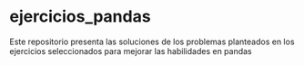 # ejercicios_pandas
Este repositorio presenta las soluciones de los problemas planteados en los ejercicios seleccionados para mejorar las habilidades en pandas
